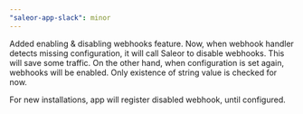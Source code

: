 ```yaml
---
"saleor-app-slack": minor
---
```


Added enabling & disabling webhooks feature. Now, when webhook handler detects missing configuration, it will call Saleor to disable webhooks. This will save some traffic. On the other hand, when configuration is set again, webhooks will be enabled. Only existence of string value is checked for now.

For new installations, app will register disabled webhook, until configured.
